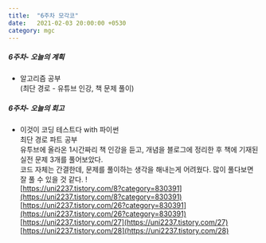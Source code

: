 ```yaml
---
title:  "6주차 모각코"
date:   2021-02-03 20:00:00 +0530
category: mgc
---
```



##### 6주차- 오늘의 계획
    
  - 알고리즘 공부  
  (최단 경로 - 유튜브 인강, 책 문제 풀이)
 
##### 6주차- 오늘의 회고
  
  - 이것이 코딩 테스트다 with 파이썬  
  최단 경로 파트 공부  
  유투브에 올라온 1시간짜리 책 인강을 듣고, 개념을 블로그에 정리한 후 책에 기재된 실전 문제 3개를 풀어보았다.  
  코드 자체는 간결한데, 문제를 풀이하는 생각을 해내는게 어려웠다. 많이 풀다보면 잘 풀 수 있을 것 같다. !  
  [https://uni2237.tistory.com/8?category=830391](https://uni2237.tistory.com/8?category=830391)    
  [https://uni2237.tistory.com/26?category=830391](https://uni2237.tistory.com/26?category=830391)  
  [https://uni2237.tistory.com/27](https://uni2237.tistory.com/27)    
  [https://uni2237.tistory.com/28](https://uni2237.tistory.com/28)    
  

  
